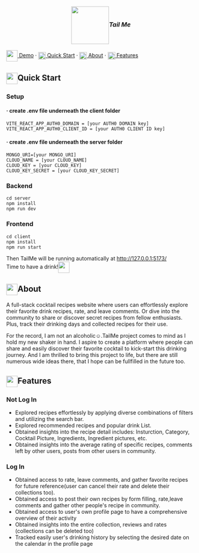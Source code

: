 ### <p align="center"><img height="100px" align="center" src="https://media.discordapp.net/attachments/688213778206294154/1102159141159571456/2Emvhr0b_4x.png?width=597&height=597">_Tail Me_</p>

[<img height="30px" align="center" src="https://www.svgrepo.com/show/404660/youtube-video-movie-film-multimedia-social-media.svg"> Demo](https://youtu.be/oJAevW_kKpg) · [<img height="20px" align="center" src="https://www.svgrepo.com/show/285449/cocktail.svg"> Quick Start](#quick-start) · [<img height="20px" align="center" src="https://www.svgrepo.com/show/368401/info-bubble.svg"> About](#about) · [<img height="20px" align="center" src="https://www.svgrepo.com/show/285406/champagne.svg"> Features](#features) 

## <img height="30px" align="center" src="https://www.svgrepo.com/show/285449/cocktail.svg">Quick Start
### Setup
#### · create .env file underneath the client folder
```
VITE_REACT_APP_AUTH0_DOMAIN = [your AUTH0 DOMAIN key]
VITE_REACT_APP_AUTH0_CLIENT_ID = [your AUTH0 CLIENT ID key]
```
#### · create .env file underneath the server folder
```
MONGO_URI=[your MONGO_URI]
CLOUD_NAME = [your CLOUD_NAME]
CLOUD_KEY = [your CLOUD_KEY]
CLOUD_KEY_SECRET = [your CLOUD_KEY_SECRET]
```
### Backend
```
cd server
npm install
npm run dev
```
### Frontend
```
cd client
npm install
npm run start
```
Then TailMe will be running automatically at <a herf="http://127.0.0.1:5173/">http://127.0.0.1:5173/</a><br/>
Time to have a drink!<img height="30px" align="center" src="https://www.svgrepo.com/show/285397/cheers-alcohol.svg">

## <img height="30px" align="center" src="https://www.svgrepo.com/show/368401/info-bubble.svg">About
A full-stack cocktail recipes website where users can effortlessly explore their favorite drink recipes, rate, and leave comments. Or dive into the community to share or discover secret recipes from fellow enthusiasts. Plus, track their drinking days and collected recipes for their use.

For the record, I am not an alcoholic☺.TailMe project comes to mind as I hold my new shaker in hand. I aspire to create a platform where people can share and easily discover their favorite cocktail to kick-start this drinking journey. And I am thrilled to bring this project to life, but there are still numerous wide ideas there, that I hope can be fullfilled in the future too.

## <img height="30px" align="center" src="https://www.svgrepo.com/show/285406/champagne.svg">Features
### Not Log In
- Explored recipes effortlessly by applying diverse combinations of filters and utilizing the search bar.
- Explored recommended recipes and popular drink List.
- Obtained insights into the recipe detail includes: Insturction, Category, Cocktail Picture, Ingredients, Ingredient pictures, etc.
- Obtained insights into the average rating of specific recipes, comments left by other users, posts from other users in community.
### Log In
- Obtained access to rate, leave comments, and gather favorite recipes for future reference(user can cancel their rate and delete their collections too).
- Obtained access to post their own recipes by form filling, rate,leave comments and gather other people's recipe in community.
- Obtained access to user's own profile page to have a comprehensive overview of their activity
- Obtained insights into the entire collection, reviews and rates (collections can be deleted too)
- Tracked easily user's drinking history by selecting the desired date on the calendar in the profile page




